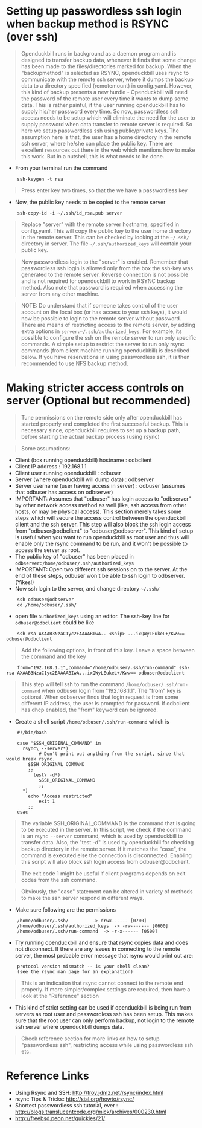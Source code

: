 # Setting up passwordless ssh login when backup method is RSYNC (over ssh) #

> Openduckbill runs in background as a daemon program and is designed to transfer backup data, whenever it finds that some change has been made to the files/directories marked for backup. When the "backupmethod" is selected as RSYNC, openduckbill uses rsync to communicate with the remote ssh server, where it dumps the backup data to a directory specified (remotemount) in config.yaml. However, this kind of backup presents a new hurdle - Openduckbill will need the password of the remote user every time it wants to dump some data. This is rather painful, if the user running openduckbill has to supply his/her password every time. So now, passwordless ssh access needs to be setup which will eliminate the need for the user to supply password when data transfer to remote server is required. So here we setup passwordless ssh using public/private keys. The assumption here is that, the user has a home directory in the remote ssh server, where he/she can place the public key. There are excellent resources out there in the web which mentions how to make this work. But in a nutshell, this is what needs to be done.

  * From your terminal run the command
```
	ssh-keygen -t rsa
```
> Press enter key two times, so that the we have a passwordless key
  * Now, the public key needs to be copied to the remote server
```
	ssh-copy-id -i ~/.ssh/id_rsa.pub server
```
> Replace "server" with the remote server hostname, specified in config.yaml. This will copy the public key to the user home directory in the remote server. This can be checked by looking at the `~/.ssh/` directory in server. The file `~/.ssh/authorized_keys` will contain your public key.

> Now passwordless login to the "server" is enabled. Remember that passwordless ssh login is allowed only from the box the ssh-key was generated to the remote server. Reverse connection is not possible and is not required for openduckbill to work in RSYNC backup method. Also note that password is required when accessing the server from any other machine.

> NOTE: Do understand that if someone takes control of the user account on the local box (or has access to your ssh keys), it would now be possible to login to the remote server without password. There are means of restricting access to the remote server, by adding extra options in `server:~/.ssh/authorized_keys`. For example, its possible to configure the ssh on the remote server to run only specific commands. A simple setup to restrict the server to run only rsync commands (from client machine running openduckbill) is described below. If you have reservations in using passwordless ssh, it is then recommended to use NFS backup method.

# Making stricter access controls on server (Optional but recommended) #

> Tune permissions on the remote side only after openduckbill has started properly and completed the first successful backup. This is necessary since, openduckbill requires to set up a backup path, before starting the actual backup process (using rsync)

> Some assumptions:
  * Client (box running openduckbill) hostname : odbclient
  * Client IP address : 192.168.1.1
  * Client user running openduckbill : odbuser
  * Server (where openduckbill will dump data) : odbserver
  * Server username (user having access in server) : odbuser (assumes that odbuser has access on odbserver)
  * IMPORTANT: Assumes that "odbuser" has login access to "odbserver" by other network access method as well (like, ssh access from other hosts, or may be physical access). This section merely takes some steps which will secure the access control between the openduckbill client and the ssh server. This step will also block the ssh login access from "odbuser@odbclient" to "odbuser@odbserver". This kind of setup is useful when you want to run openduckbill as root user and thus will enable only the rsync command to be run, and it won't be possible to access the server as root.
  * The public key of "odbuser" has been placed in `odbserver:/home/odbuser/.ssh/authorized_keys`
  * IMPORTANT: Open two different ssh sessions on to the server. At the end of these steps, odbuser won't be able to ssh login to odbserver. (Yikes!)
  * Now ssh login to the server, and change directory `~/.ssh/`
```
	ssh odbuser@odbserver
	cd /home/odbuser/.ssh/
```
  * open file `authorized_keys` using an editor. The ssh-key line for `odbuser@odbclient` could be like
```
	ssh-rsa AXAAB3NzaC1yc2EAAAABIwA.. <snip> ...ixQWyLEukeL+/Kww== odbuser@odbclient
```
> Add the following options, in front of this key. Leave a space between the command and the key
```
	from="192.168.1.1",command="/home/odbuser/.ssh/run-command" ssh-rsa AXAAB3NzaC1yc2EAAAABIwA...ixQWyLEukeL+/Kww== odbuser@odbclient
```
> This step will tell ssh to run the command `/home/odbuser/.ssh/run-command` when odbuser login from "192.168.1.1". The "from" key is optional. When odbserver finds that login request is from some different IP address, the user is prompted for password. If odbclient has dhcp enabled, the "from" keyword can be ignored.
  * Create a shell script `/home/odbuser/.ssh/run-command` which is
```
	#!/bin/bash

	case "$SSH_ORIGINAL_COMMAND" in
	  rsync\ --server*)
            # Don't print out anything from the script, since that would break rsync.
	    $SSH_ORIGINAL_COMMAND
	    ;;
          test\ -d*)
            $SSH_ORIGINAL_COMMAND
            ;;
	  *)
	    echo "Access restricted"
            exit 1
	    ;;
	esac 
```
> The variable SSH\_ORIGINAL\_COMMAND is the command that is going to be executed in the server. In this script, we check if the command is an `rsync --server` command, which is used by openduckbill to transfer data. Also, the "test -d" is used by openduckbill for checking backup directory in the remote server. If it matches the "case", the command is executed else the connection is disconnected. Enabling this script will also block ssh login access from odbuser@odbclient.

> The exit code 1 might be useful if client programs depends on exit codes from the ssh command.

> Obviously, the "case" statement can be altered in variety of methods to make the ssh server respond in different ways.
  * Make sure following are the permissions
```
    /home/odbuser/.ssh/ 		-> drwx------ [0700]
    /home/odbuser/.ssh/authorized_keys	-> -rw------- [0600]
    /home/odbuser/.ssh/run-command	-> -r-x------ [0500]
```
  * Try running openduckbill and ensure that rsync copies data and does not disconnect. If there are any issues in connecting to the remote server, the most probable error message that rsync would print out are:
```
	protocol version mismatch -- is your shell clean?
   	(see the rsync man page for an explanation)	 
```
> This is an indication that rsync cannot connect to the remote end properly. If more simpler/complex settings are required, then have a look at the "Reference" section
  * This kind of strict setting can be used if openduckbill is being run from servers as root user and passwordless ssh has been setup. This makes sure that the root user can only perform backup, not login to the remote ssh server where openduckbill dumps data.

> Check reference section for more links on how to setup "passwordless ssh", restricting access while using passwordless ssh etc.

# Reference Links #

  * Using Rsync and SSH: http://troy.jdmz.net/rsync/index.html
  * rsync Tips & Tricks: http://sial.org/howto/rsync/
  * Shortest passwordless ssh tutorial, ever : http://blogs.translucentcode.org/mick/archives/000230.html
  * http://freebsd.peon.net/quickies/21/